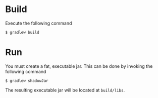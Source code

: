 Build
=====

Execute the following command

    $ gradlew build

Run
===

You must create a fat, executable jar. This can be done by invoking
the following command

    $ gradlew shadowJar

The resulting executable jar will be located at `build/libs`.

